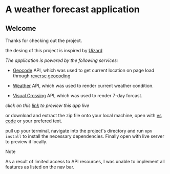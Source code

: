# A weather forecast application

## Welcome
Thanks for checking out the project.

the desing of this project is inspired by [Uizard](https://uizard.io/templates/web-app-templates/weather-web-app-light/)

*The application is powered by the following services:*
- [Geocode](geocode.xyz) API, which was used to get current location on page load through [reverse geocoding](https://geocode.xyz/api)

- [Weather](https://www.weatherapi.com/) API, which was used to render current weather condition.

- [Visual Crossing](https://www.visualcrossing.com/) API, which was used to render 7-day forcast.

*click on this [link](https://weather-forecast-mocha.vercel.app/) to preview this app live*

or download and extract the zip file onto your local machine,
open with [vs code](https://code.visualstudio.com/) or your prefered text.

pull up your terminal, navigate into the project's directory and run `npm install` to install the necessary dependencies.
Finally open with live server to preview it locally.

>[!NOTE]
> As a result of limited access to API resources, I was unable to implement all features as listed on the nav bar.
